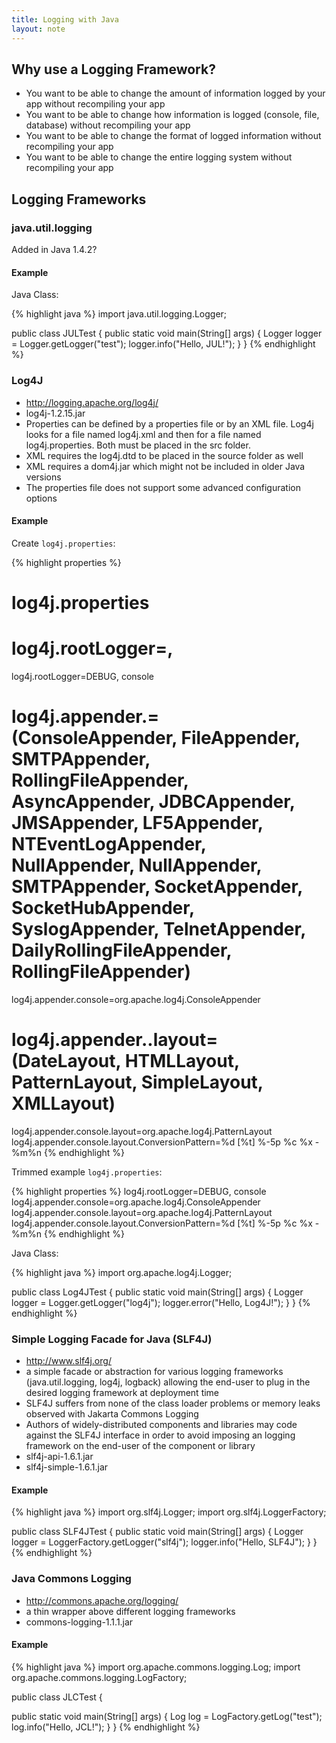 ```yaml
---
title: Logging with Java
layout: note
---
```


## Why use a Logging Framework?

* You want to be able to change the amount of information logged by your app without recompiling your app
* You want to be able to change how information is logged (console, file, database) without recompiling your app
* You want to be able to change the format of logged information without recompiling your app
* You want to be able to change the entire logging system without recompiling your app

## Logging Frameworks

### java.util.logging

Added in Java 1.4.2?

#### Example

Java Class:


{% highlight java %}
import java.util.logging.Logger;

public class JULTest {
  public static void main(String[] args) {
    Logger logger = Logger.getLogger("test");
    logger.info("Hello, JUL!");
  }
}
{% endhighlight %}

### Log4J

* http://logging.apache.org/log4j/
* log4j-1.2.15.jar
* Properties can be defined by a properties file or by an XML file. Log4j looks for a file named log4j.xml and then for a file named log4j.properties. Both must be placed in the src folder.
* XML requires the log4j.dtd to be placed in the source folder as well
* XML requires a dom4j.jar which might not be included in older Java versions
* The properties file does not support some advanced configuration options

#### Example

Create `log4j.properties`:

{% highlight properties %}
# log4j.properties
# log4j.rootLogger=<level>, <appenderName>
log4j.rootLogger=DEBUG, console
# log4j.appender.<appenderName>=<appenderClass> (ConsoleAppender, FileAppender, SMTPAppender, RollingFileAppender, AsyncAppender, JDBCAppender, JMSAppender, LF5Appender, NTEventLogAppender, NullAppender, NullAppender, SMTPAppender, SocketAppender, SocketHubAppender, SyslogAppender, TelnetAppender, DailyRollingFileAppender, RollingFileAppender)
log4j.appender.console=org.apache.log4j.ConsoleAppender
# log4j.appender.<appenderName>.layout=<layoutClass> (DateLayout, HTMLLayout, PatternLayout, SimpleLayout, XMLLayout)
log4j.appender.console.layout=org.apache.log4j.PatternLayout
log4j.appender.console.layout.ConversionPattern=%d [%t] %-5p %c %x - %m%n
{% endhighlight %}

Trimmed example `log4j.properties`:

{% highlight properties %}
log4j.rootLogger=DEBUG, console
log4j.appender.console=org.apache.log4j.ConsoleAppender
log4j.appender.console.layout=org.apache.log4j.PatternLayout
log4j.appender.console.layout.ConversionPattern=%d [%t] %-5p %c %x - %m%n
{% endhighlight %}

Java Class:

{% highlight java %}
import org.apache.log4j.Logger;

public class Log4JTest {
  public static void main(String[] args) {
    Logger logger = Logger.getLogger("log4j");
    logger.error("Hello, Log4J!");
  }
}
{% endhighlight %}

### Simple Logging Facade for Java (SLF4J)

* http://www.slf4j.org/
* a simple facade or abstraction for various logging frameworks (java.util.logging, log4j, logback) allowing the end-user to plug in the desired logging framework at deployment time
* SLF4J suffers from none of the class loader problems or memory leaks observed with Jakarta Commons Logging
* Authors of widely-distributed components and libraries may code against the SLF4J interface in order to avoid imposing an logging framework on the end-user of the component or library
* slf4j-api-1.6.1.jar
* slf4j-simple-1.6.1.jar

#### Example

{% highlight java %}
import org.slf4j.Logger;
import org.slf4j.LoggerFactory;

public class SLF4JTest {
  public static void main(String[] args) {
    Logger logger = LoggerFactory.getLogger("slf4j");
      logger.info("Hello, SLF4J");
  }
}
{% endhighlight %}

### Java Commons Logging

* http://commons.apache.org/logging/
* a thin wrapper above different logging frameworks
* commons-logging-1.1.1.jar

#### Example

{% highlight java %}
import org.apache.commons.logging.Log;
import org.apache.commons.logging.LogFactory;

public class JLCTest {

  public static void main(String[] args) {
    Log log = LogFactory.getLog("test");
    log.info("Hello, JCL!");
  }
}
{% endhighlight %}

